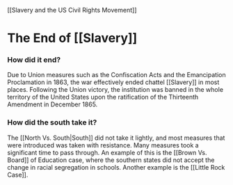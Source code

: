 [[Slavery and the US Civil Rights Movement]]
# The End of [[Slavery]]
### How did it end?
Due to Union measures such as the Confiscation Acts and the Emancipation Proclamation in 1863, the war effectively ended chattel [[Slavery]] in most places. Following the Union victory, the institution was banned in the whole territory of the United States upon the ratification of the Thirteenth Amendment in December 1865.
### How did the south take it?           
The [[North Vs. South|South]] did not take it lightly, and most measures that were introduced was taken with resistance. Many measures took a significant time to pass through. An example of this is the [[Brown Vs. Board]] of Education case, where the southern states did not accept the change in racial segregation in schools. Another example is the [[Little Rock Case]].